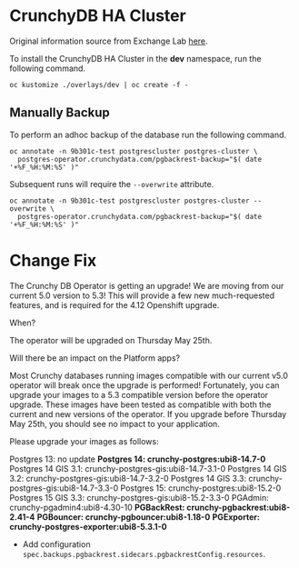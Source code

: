# CrunchyDB HA Cluster

Original information source from Exchange Lab [here](https://github.com/bcgov/how-to-workshops/tree/master/crunchydb/high-availablility).

To install the CrunchyDB HA Cluster in the **dev** namespace, run the following command.

`oc kustomize ./overlays/dev | oc create -f -`

## Manually Backup

To perform an adhoc backup of the database run the following command.

```
oc annotate -n 9b301c-test postgrescluster postgres-cluster \
  postgres-operator.crunchydata.com/pgbackrest-backup="$( date '+%F_%H:%M:%S' )"
```

Subsequent runs will require the `--overwrite` attribute.

```
oc annotate -n 9b301c-test postgrescluster postgres-cluster --overwrite \
  postgres-operator.crunchydata.com/pgbackrest-backup="$( date '+%F_%H:%M:%S' )"
```

# Change Fix

The Crunchy DB Operator is getting an upgrade! We are moving from our current 5.0 version to 5.3! This will provide a few new much-requested features, and is required for the 4.12 Openshift upgrade.

When?

The operator will be upgraded on Thursday May 25th.

Will there be an impact on the Platform apps?

Most Crunchy databases running images compatible with our current v5.0 operator will break once the upgrade is performed! Fortunately, you can upgrade your images to a 5.3 compatible version before the operator upgrade. These images have been tested as compatible with both the current and new versions of the operator. If you upgrade before Thursday May 25th, you should see no impact to your application.

Please upgrade your images as follows:

Postgres 13: no update
**Postgres 14: crunchy-postgres:ubi8-14.7-0**
Postgres 14 GIS 3.1: crunchy-postgres-gis:ubi8-14.7-3.1-0
Postgres 14 GIS 3.2: crunchy-postgres-gis:ubi8-14.7-3.2-0
Postgres 14 GIS 3.3: crunchy-postgres-gis:ubi8-14.7-3.3-0
Postgres 15: crunchy-postgres:ubi8-15.2-0
Postgres 15 GIS 3.3: crunchy-postgres-gis:ubi8-15.2-3.3-0
PGAdmin: crunchy-pgadmin4:ubi8-4.30-10
**PGBackRest: crunchy-pgbackrest:ubi8-2.41-4**
**PGBouncer: crunchy-pgbouncer:ubi8-1.18-0**
**PGExporter: crunchy-postgres-exporter:ubi8-5.3.1-0**

- Add configuration  `spec.backups.pgbackrest.sidecars.pgbackrestConfig.resources`.
